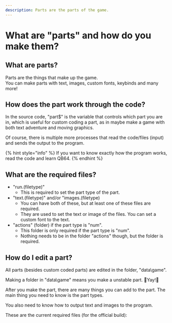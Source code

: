 ```yaml
---
description: Parts are the parts of the game.
---
```


# What are "parts" and how do you make them?

## What are parts?

Parts are the things that make up the game.  
You can make parts with text, images, custom fonts, keybinds and many more!

## How does the part work through the code?

In the source code, "part$" is the variable that controls which part you are in, which is useful for custom coding a part, as in maybe make a game with both text adventure and moving graphics.

Of course, there is multiple more processes that read the code/files \(input\) and sends the output to the program.

{% hint style="info" %}
If you want to know exactly how the program works, read the code and learn QB64.
{% endhint %}

## What are the required files?

* "run.\(filetype\)"
  * This is required to set the part type of the part.
* "text.\(filetype\)" and/or "images.\(filetype\)
  * You can have both of these, but at least one of these files are required.
  * They are used to set the text or image of the files. You can set a custom font to the text.
* "actions\" \(folder\) if the part type is "num".
  * This folder is only required if the part type is "num".
  * Nothing needs to be in the folder "actions" though, but the folder is required.

## How do I edit a part?

All parts \(besides custom coded parts\) are edited in the folder, "data\game\".

Making a folder in "data\game\" means you make a unstable part. 🎉Yay!🎉

After you make the part, there are many things you can add to the part. The main thing you need to know is the part types.

You also need to know how to output text and images to the program.

These are the current required files \(for the official build\):

## 

